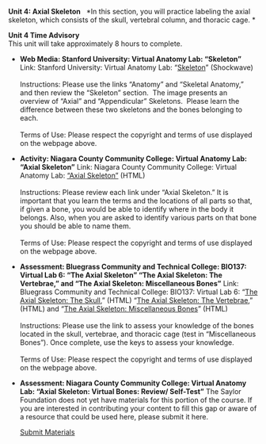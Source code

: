**Unit 4: Axial Skeleton** <span id="4"></span> 
*In this section, you will practice labeling the axial skeleton, which
consists of the skull, vertebral column, and thoracic cage. *

**Unit 4 Time Advisory**  
This unit will take approximately 8 hours to complete.

-   **Web Media: Stanford University: Virtual Anatomy Lab: “Skeleton”**
    Link: Stanford University: Virtual Anatomy Lab:
    “[Skeleton](http://virtuallabs.stanford.edu/demo/)” (Shockwave)  
        
     Instructions: Please use the links “Anatomy” and “Skeletal
    Anatomy,” and then review the “Skeleton” section.  The image
    presents an overview of “Axial” and “Appendicular” Skeletons. 
    Please learn the difference between these two skeletons and the
    bones belonging to each.  
        
     Terms of Use: Please respect the copyright and terms of use
    displayed on the webpage above.

-   **Activity: Niagara County Community College: Virtual Anatomy Lab:
    “Axial Skeleton”**
    Link: Niagara County Community College: Virtual Anatomy Lab: [“Axial
    Skeleton”](http://www.niagaracc.suny.edu/academics/shm/val/axial.html)
    (HTML)  
        
     Instructions: Please review each link under “Axial Skeleton.” It is
    important that you learn the terms and the locations of all parts so
    that, if given a bone, you would be able to identify where in the
    body it belongs. Also, when you are asked to identify various parts
    on that bone you should be able to name them.  
        
     Terms of Use: Please respect the copyright and terms of use
    displayed on the webpage above.

-   **Assessment: Bluegrass Community and Technical College: BIO137:
    Virtual Lab 6: “The Axial Skeleton” “The Axial Skeleton: The
    Vertebrae,” and “The Axial Skeleton: Miscellaneous Bones”**
    Link: Bluegrass Community and Technical College: BIO137: Virtual Lab
    6: “[The Axial Skeleton: The
    Skull](http://district.bluegrass.kctcs.edu/rmccane0001/shared_files/bio137website/BIO137/137Lab6/Lab6Skull.html),”
    (HTML) “[The Axial Skeleton: The
    Vertebrae](http://district.bluegrass.kctcs.edu/rmccane0001/shared_files/bio137website/BIO137/137Lab6/Lab6Vertebrae.html),”
    (HTML) and “[The Axial Skeleton: Miscellaneous
    Bones](http://district.bluegrass.kctcs.edu/rmccane0001/shared_files/bio137website/BIO137/137Lab6/Lab6MiscBones.html)”
    (HTML)  
        
     Instructions: Please use the link to assess your knowledge of the
    bones located in the skull, vertebrae, and thoracic cage (test in
    “Miscellaneous Bones”). Once complete, use the keys to assess your
    knowledge.  
        
     Terms of Use: Please respect the copyright and terms of use
    displayed on the webpage above. 

-   **Assessment: Niagara County Community College: Virtual Anatomy Lab:
    “Axial Skeleton: Virtual Bones: Review/ Self-Test”**
    The Saylor Foundation does not yet have materials for this portion
    of the course. If you are interested in contributing your content to
    fill this gap or aware of a resource that could be used here, please
    submit it here.

    [Submit Materials](/contribute/)


